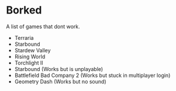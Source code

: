 # Borked

A list of games that dont work.

- Terraria
- Starbound
- Stardew Valley
- Rising World
- Torchlight II
- Starbound (Works but is unplayable)
- Battlefield Bad Company 2 (Works but stuck in multiplayer login)
- Geometry Dash (Works but no sound)
